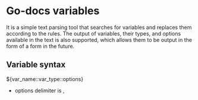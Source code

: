 # Go-docs variables

It is a simple text parsing tool that searches for variables and replaces them according to the rules. The output of variables, their types, and options available in the text is also supported, which allows them to be output in the form of a form in the future.

## Variable syntax

${var_name::var_type::options}

* options delimiter is ,

